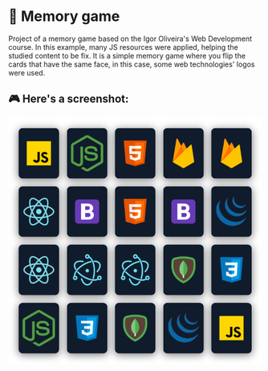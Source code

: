 # 📍 Memory game

 Project of a memory game based on the Igor Oliveira's Web Development course. In this example, many JS resources were applied, helping the studied content to be fix.
 It is a simple memory game where you flip the cards that have the same face, in this case, some web technologies' logos were used.

## 🎮 Here's a screenshot:


 ![Game screenshot](/assets/Screenshot.png "Cards")
